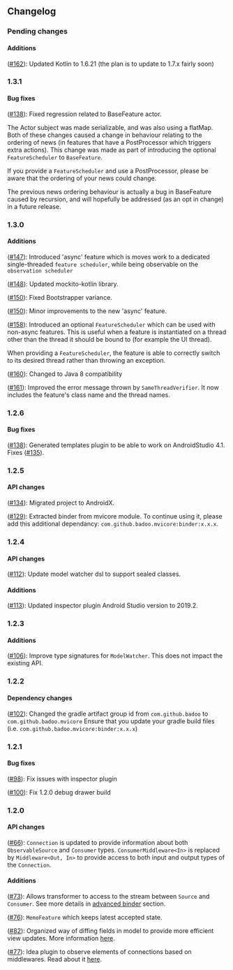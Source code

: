 ## Changelog

### Pending changes

#### Additions

([#162](https://github.com/badoo/MVICore/pull/162)):
Updated Kotlin to 1.6.21 (the plan is to update to 1.7.x fairly soon)

### 1.3.1

#### Bug fixes

([#138](https://github.com/badoo/MVICore/issues/167)):
Fixed regression related to BaseFeature actor.

The Actor subject was made serializable, and was also using a flatMap. Both of these changes caused a change in behaviour relating to the ordering of news (in features that have a PostProcessor which triggers extra actions).
This change was made as part of introducing the optional `FeatureScheduler` to `BaseFeature`.

If you provide a `FeatureScheduler` and use a PostProcessor, please be aware that the ordering of your news could change.

The previous news ordering behaviour is actually a bug in BaseFeature caused by recursion, and will hopefully be addressed (as an opt in change) in a future release.

### 1.3.0

#### Additions

([#147](https://github.com/badoo/MVICore/pull/147)):
Introduced 'async' feature which is moves work to a dedicated single-threaded `feature scheduler`, while being observable on the `observation scheduler`

([#148](https://github.com/badoo/MVICore/pull/148)):
Updated mockito-kotlin library.

([#150](https://github.com/badoo/MVICore/pull/150)):
Fixed Bootstrapper variance.

([#150](https://github.com/badoo/MVICore/pull/155)):
Minor improvements to the new 'async' feature.

([#158](https://github.com/badoo/MVICore/pull/158)):
Introduced an optional `FeatureScheduler` which can be used with non-async features.
This is useful when a feature is instantiated on a thread other than the thread it should be bound to (for example the UI thread).

When providing a `FeatureScheduler`, the feature is able to correctly switch to its desired thread rather than throwing an exception.

([#160](https://github.com/badoo/MVICore/pull/160)):
Changed to Java 8 compatibility

([#161](https://github.com/badoo/MVICore/pull/161)):
Improved the error message thrown by `SameThreadVerifier`. It now includes the feature's class name and the thread names.

### 1.2.6

#### Bug fixes

([#138](https://github.com/badoo/MVICore/pull/138)):
Generated templates plugin to be able to work on AndroidStudio 4.1. Fixes ([#135](https://github.com/badoo/MVICore/issues/135)).

### 1.2.5

#### API changes

([#134](https://github.com/badoo/MVICore/pull/134)):
Migrated project to AndroidX.

([#129](https://github.com/badoo/MVICore/pull/129)):
Extracted binder from mvicore module. To continue using it, please add this additional dependancy: `com.github.badoo.mvicore:binder:x.x.x`.

### 1.2.4

#### API changes

([#112](https://github.com/badoo/MVICore/pull/112)):
Update model watcher dsl to support sealed classes.

#### Additions

([#113](https://github.com/badoo/MVICore/pull/113)):
Updated inspector plugin Android Studio version to 2019.2.

### 1.2.3

#### Additions

([#106](https://github.com/badoo/MVICore/pull/106)):
Improve type signatures for `ModelWatcher`. This does not impact the existing API.

### 1.2.2

#### Dependency changes

([#102](https://github.com/badoo/MVICore/pull/102)):
Changed the gradle artifact group id from `com.github.badoo` to `com.github.badoo.mvicore`
Ensure that you update your gradle build files (i.e. `com.github.badoo.mvicore:binder:x.x.x`)

### 1.2.1

#### Bug fixes

([#98](https://github.com/badoo/MVICore/pull/98)):
Fix issues with inspector plugin

([#100](https://github.com/badoo/MVICore/pull/100)):
Fix 1.2.0 debug drawer build

### 1.2.0

#### API changes

([#66](https://github.com/badoo/MVICore/pull/66)):
`Connection` is updated to provide information about both `ObservableSource` and `Consumer` types.
`ConsumerMiddleware<In>` is replaced by `Middleware<Out, In>` to provide access to both input and output types of the `Connection`.

#### Additions

([#73](https://github.com/badoo/MVICore/pull/73)):
Allows transformer to access to the stream between `Source` and `Consumer`. See more details in 
[advanced binder](../binder/binder-advanced/#changing-reactive-chain-between-input-and-output) section.

([#76](https://github.com/badoo/MVICore/pull/76)):
`MemoFeature` which keeps latest accepted state.

([#82](https://github.com/badoo/MVICore/pull/82)):
Organized way of diffing fields in model to provide more efficient view updates. More information [here](../extras/modelwatcher/).

([#77](https://github.com/badoo/MVICore/pull/77)):
Idea plugin to observe elements of connections based on middlewares. Read about it [here](../extras/inspectorplugin/#android-studio-plugin-to-observe-elements-of-connections).



